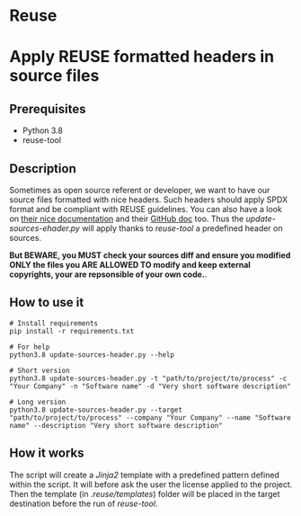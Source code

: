 # Reuse

# Apply REUSE formatted headers in source files

## Prerequisites

- Python 3.8
- reuse-tool

## Description

Sometimes as open source referent or developer, we want to have our source files formatted with nice headers.
Such headers should apply SPDX format and be compliant with REUSE guidelines. You can also have a look on [their nice documentation](https://reuse.readthedocs.io/en/stable/usage.html) and their [GitHub doc](https://github.com/fsfe/reuse-tool/blob/main/docs/usage.rst) too.
Thus the *update-sources-ehader.py* will apply thanks to *reuse-tool* a predefined header on sources.

**But BEWARE, you MUST check your sources diff and ensure you modified ONLY the files you ARE ALLOWED TO modify and keep external copyrights, your are repsonsible of your own code.**.

## How to use it

```shell
# Install requirements
pip install -r requirements.txt

# For help
python3.8 update-sources-header.py --help

# Short version
python3.8 update-sources-header.py -t "path/to/project/to/process" -c "Your Company" -n "Software name" -d "Very short software description"

# Long version
python3.8 update-sources-header.py --target "path/to/project/to/process" --company "Your Company" --name "Software name" --description "Very short software description"
```

## How it works

The script will create a *Jinja2* template with a predefined pattern defined within the script. It will before ask the user the license applied to the project. Then the template (in *.reuse/templates*) folder will be placed in the target destination before the run of *reuse-tool*.